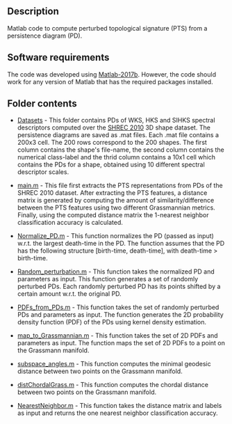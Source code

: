 ## Description

Matlab code to compute perturbed topological signature (PTS) from a persistence diagram (PD).

## Software requirements

The code was developed using [Matlab-2017b](https://www.mathworks.com/products/new_products/release2017b.html). However, the code should work for any version of Matlab that has the required packages installed.

## Folder contents

* [Datasets](https://github.com/anirudhsom/Perturbed-Topological-Signature/tree/master/Matlab/Datasets) - This folder contains PDs of WKS, HKS and SIHKS spectral descriptors computed over the [SHREC 2010](http://morpheo.inrialpes.fr/~wuhrer/data/uploads/publications/non-rigid-shrec10.pdf) 3D shape dataset. The persistence diagrams are saved as .mat files. Each .mat file contains a 200x3 cell. The 200 rows correspond to the 200 shapes. The first column contains the shape's file-name, the second column contains the numerical class-label and the thrid column contains a 10x1 cell which contains the PDs for a shape, obtained using 10 different spectral descriptor scales.

* [main.m](https://github.com/anirudhsom/Perturbed-Topological-Signature/blob/master/Matlab/main.m) - This file first extracts the PTS representations from PDs of the SHREC 2010 dataset. After extracting the PTS features, a distance matrix is generated by computing the amount of similarity/difference between the PTS features using two different Grassmannian metrics. Finally, using the computed distance matrix the 1-nearest neighbor classification accuracy is calculated.

* [Normalize_PD.m](https://github.com/anirudhsom/Perturbed-Topological-Signature/blob/master/Matlab/Normalize_PD.m) - This function normalizes the PD (passed as input) w.r.t. the largest death-time in the PD. The function assumes that the PD has the following structure [birth-time, death-time], with death-time > birth-time. 

* [Random_perturbation.m](https://github.com/anirudhsom/Perturbed-Topological-Signature/blob/master/Matlab/Random_perturbation.m) - This function takes the normalized PD and parameters as input. This function generates a set of randomly perturbed PDs. Each randomly perturbed PD has its points shifted by a certain amount w.r.t. the original PD.

* [PDFs_from_PDs.m](https://github.com/anirudhsom/Perturbed-Topological-Signature/blob/master/Matlab/PDFs_from_PDs.m) - This function takes the set of randomly perturbed PDs and parameters as input. The function generates the 2D probability density function (PDF) of the PDs using kernel density estimation.

* [map_to_Grassmannian.m](https://github.com/anirudhsom/Perturbed-Topological-Signature/blob/master/Matlab/map_to_Grassmannian.m) - This function takes the set of 2D PDFs and parameters as input. The function maps the set of 2D PDFs to a point on the Grassmann manifold.

* [subspace_angles.m](https://github.com/anirudhsom/Perturbed-Topological-Signature/blob/master/Matlab/subspace_angles.m) - This function computes the minimal geodesic distance between two points on the Grassmann manifold.

* [distChordalGrass.m](https://github.com/anirudhsom/Perturbed-Topological-Signature/blob/master/Matlab/distChordalGrass.m) - This function computes the chordal distance between two points on the Grassmann manifold.

* [NearestNeighbor.m](https://github.com/anirudhsom/Perturbed-Topological-Signature/blob/master/Matlab/NearestNeighbor.m) - This function takes the distance matrix and labels as input and returns the one nearest neighbor classification accuracy. 
